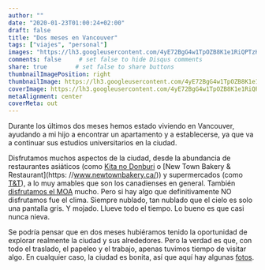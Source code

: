 ```yaml
---
author: ""
date: "2020-01-23T01:00:24+02:00"
draft: false
title: "Dos meses en Vancouver"
tags: ["viajes", "personal"]
images: "https://lh3.googleusercontent.com/4yE72BgG4w1TpOZB8K1e1RiQPTzK1QvBvEE1x_0QyMSG77rXdpjxCqvq37G2CdLoY3GWgHbs9kt2yDwDGjH-gbqm7fNi5Qx9kMwMpoRguJ8tDf-30v722v1uKCCnCeO6yCf4nFyYsUI=w1920-h1080"
comments: false     # set false to hide Disqus comments
share: true        # set false to share buttons
thumbnailImagePosition: right
thumbnailImage: https://lh3.googleusercontent.com/4yE72BgG4w1TpOZB8K1e1RiQPTzK1QvBvEE1x_0QyMSG77rXdpjxCqvq37G2CdLoY3GWgHbs9kt2yDwDGjH-gbqm7fNi5Qx9kMwMpoRguJ8tDf-30v722v1uKCCnCeO6yCf4nFyYsUI=w1920-h1080
coverImage: https://lh3.googleusercontent.com/4yE72BgG4w1TpOZB8K1e1RiQPTzK1QvBvEE1x_0QyMSG77rXdpjxCqvq37G2CdLoY3GWgHbs9kt2yDwDGjH-gbqm7fNi5Qx9kMwMpoRguJ8tDf-30v722v1uKCCnCeO6yCf4nFyYsUI=w1920-h1080
metaAlignment: center
coverMeta: out
---
```


Durante los últimos dos meses hemos estado viviendo en Vancouver, ayudando a mi hijo a encontrar un apartamento y a establecerse, ya que va a continuar sus estudios universitarios en la ciudad.

<!--more-->

Disfrutamos muchos aspectos de la ciudad, desde la abundancia de restaurantes asiáticos (como [Kita no Donburi](https://kita-no-donburi.com/) o [New Town Bakery & Restaurant](https: //www.newtownbakery.ca/)) y supermercados (como [T&T](https://www.tntsupermarket.com/)), a lo muy amables que son los canadienses en general. También [disfrutamos el MOA](https://blog.cortell.net/2020/01/moa-vancouver/) mucho. Pero si hay algo que definitivamente NO disfrutamos fue el clima. Siempre nublado, tan nublado que el cielo es solo una pantalla gris. Y mojado. Llueve todo el tiempo. Lo bueno es que casi nunca nieva.

Se podría pensar que en dos meses hubiéramos tenido la oportunidad de explorar realmente la ciudad y sus alrededores. Pero la verdad es que, con todo el traslado, el papeleo y el trabajo, apenas tuvimos tiempo de visitar algo. En cualquier caso, la ciudad es bonita, así que aquí hay algunas [fotos](https://photos.app.goo.gl/Svqt54qBTd6ie9GY9).

<script src="https://cdn.jsdelivr.net/npm/publicalbum@latest/embed-ui.min.js" async></script>
<div class="pa-gallery-player-widget" style="width:100%; height:480px; display:none;"
  data-link="https://photos.app.goo.gl/Svqt54qBTd6ie9GY9"
  data-title="86 new photos by Jorge Cortell">
  <object data="https://lh3.googleusercontent.com/_9PtnShZwQM17SoxrYRVq-4xpi60vh1VbrJT1loaotncHCAuQ1M8qwVNxNVBgbm9X3meV5KPJscQZ9CnS6Bn4GfOAl9NLU1v6COfT4-BZmAuD7DcXurGQwcmpDTrfcq0F2gNzuZFG4o=w1920-h1080"></object>
  <object data="https://lh3.googleusercontent.com/H-PaifLF_dOi1B3zNCCFBT-2aT_mFY5l-Vlo_243PJwGqkn5eZvLjkggvrj4c49JnySUG-1CWKHLXEAYCxwggxs3rjnKFfJUk8VsuvEN4fb3m0NkkYO-O8PyqA9VFZUL7OCOMOqrj1Y=w1920-h1080"></object>
  <object data="https://lh3.googleusercontent.com/OFcM0srpjz583qEAukTXWU60R6ZgeR5SJdj_0Qw0W07Ey32Q5fqUqexJiOOqto1vQph1gyPjHKWvJgzGR6uKy5Ftta1MfjoDQ7wZW8YNZ7rOS4jKIWCWSX1MF1RtgQzEg53h676UwKE=w1920-h1080"></object>
  <object data="https://lh3.googleusercontent.com/qvaQg2GlTK3GCCUCfFA8_g1pcLLyTOV78QmQVU_Ex9dfh01FKOcUrgQ4x0NUyJV8Qv4Q4OisvpjvGYHYYsLon1dvRkIjYGqoe11AvbqU7oeMLYTkYR7Ju-Oks-y5AowLfn0d8TIq0vY=w1920-h1080"></object>
  <object data="https://lh3.googleusercontent.com/808lGOg4l-3Hq-4khr74wNp7Du6zqW9ALSrfrQwHeide-o-0eJ98BoTHe5Qpxc1J6Gh-vvyyuclugM8Xv8WJY0ddz25yARr6tbQHsyNi3TS5YpwO6qQg2HRXajoFqnZQFvdk-hNNYV0=w1920-h1080"></object>
  <object data="https://lh3.googleusercontent.com/C5f6ghdKZkuZl44IN7CTCQnRiJO2dlyNlZRqzHKc5xmkQGmMXFlpT0I3Qj2LoBKHa8Wcx2urhd7rl2GoUeXYbzrBrosGDzrQ-8ZTZ0_KxtNNyhDaAWxRy2Ix9YTr-gu8RpZ-AL51b8M=w1920-h1080"></object>
  <object data="https://lh3.googleusercontent.com/e4qXIoKuBusbZuBc7rJnHsSdhJVF-wRzwJrKzajArA6qn3_yy9CZY8sfJiOrczIAC3AVYz-1KDjsAmCS0oTM76ZTMgLhwpi9rAJv49bACRHc0eS1bqUkGIP937j87JWi4--wOeckSEg=w1920-h1080"></object>
  <object data="https://lh3.googleusercontent.com/c1Du7AFS2jnes_Kpl1hnjHxJJr8-9YuwFuXIAVE0ovTIEHgMNGSwzYfDeEXcSy8fc3j-UJdWaWAIAs4NEA34Ydyw0XXzFT36khjcsdEd2Xu8QEYFCf_Kcxau9j-519E_r0LlXqpAPAA=w1920-h1080"></object>
  <object data="https://lh3.googleusercontent.com/FLpmLoKl8cfCdtGxI7MKEo6Y6W6XS_wtoFhtjW7sWea-zgNc92C9Hw-ar4qTaIM1-BaLh2WyoePf27aj0V2Vgaha40gTm2nIM4ipImS8LvITf5MTxHeeLc8couAWyX_t3v1O9es8mNQ=w1920-h1080"></object>
  <object data="https://lh3.googleusercontent.com/imrX3FoUV58cFy9AKKArwgYT7Wtyyx1zC2n67c6b5Q_SmlgSmxG0UIrBz3YKGYsSodXcFeebyqAuxYuoI2mipeo8xQrkpedX324YqlvF1VBfjfChU0fLZvqofcEy7lSjx-BjJB0nr2I=w1920-h1080"></object>
  <object data="https://lh3.googleusercontent.com/YSi-HAM9yV4QxUEIpR-gqfZMzlv6v2TO4AGCtY_TF-i33EIBZjUBRcBgdvqYNh8qNqMkwi3Ibbpd__32SXXmSYtxboSpeD2iZS-TZxqE8vNznkLFjf8QmIXKpCX_71ZKVbSNeqbZNK8=w1920-h1080"></object>
  <object data="https://lh3.googleusercontent.com/ED8-dFIgQDFrcz1FvuwHzV-h-a2GnxzFSAOfxfGwkzeflaZpNxTRj-eefzHWkZC11iS8SwgKrIxlUUwThJ7NVM8l7eU_3D0bIztJTnuMCyiNbKovVwdN22v5PAegHbAEbHNPGuAZlzM=w1920-h1080"></object>
  <object data="https://lh3.googleusercontent.com/e5_MOJIOyeTCkMzaTgLAoBJuF_Xugr9W0EdJqPa8wBd4TH14s6QEV8m9Q8qJHQq--E49Dj_hGCKjwNhuj2YNjNjgK_i3bsf42gTBWTdwLeDaiTkhwKooj-oJJGlTq4j6JlG87YxZERQ=w1920-h1080"></object>
  <object data="https://lh3.googleusercontent.com/J0mTX9_3Q4EEFORQ8Gz8xdg5zghtzYRkY1P3T5c5Kcw23GpHutEQcOCI10FigDflobzG5cyYroqO8Ks5dnnZqACEd9jUkKJRlvQqSqYXwthYFqzCus-w6qt23Wahb-oGnFjOq7ToL4Y=w1920-h1080"></object>
  <object data="https://lh3.googleusercontent.com/ZHAkn5VD1AlqbsBWGEopZINDE4RHksR0j4-T-Ll2obaUMO11Xfrti3eDFRvVACpX5Zt4d9jWeQC357r7a6XXaeMftP76gYbK7otZUJ9UnjqA_yatZzncBmuYlwOr2627A0QVT0Wyd94=w1920-h1080"></object>
  <object data="https://lh3.googleusercontent.com/-6ghc1UwBK45rsyuguzk6pLxhKj2ITqzECqPI1ddKgG4h_i_DTLJEJMyo270Z_MuHODI7ZXlaLRvF1XUQ1237UYliqKXy3EwC8A9Q_Srzm4jB1-vnLgkFwSD0WjL0PVe0s5vJYexQqs=w1920-h1080"></object>
  <object data="https://lh3.googleusercontent.com/yB6R9ToDlNdBGXqv8W_KOGcxC8E5dyhCGJvP8mO0Rr92Qm5TtinAcGN4dWNAtM03NDWurjHl4JQAnFLVg4mO0dXQwPLS537Md074ZF_EFBxQW0-Wiv-v-mb9kYF8FOyrfzincI83sPo=w1920-h1080"></object>
  <object data="https://lh3.googleusercontent.com/s7z_mr_PqldMDOBd2-YKYYRFmTqXeYFJ-108q_hplnYblZ9WDsCO2SWl_tWL2J_JSV4jGcWYYZbsjzmcK7Fylyu07aGFYMGo3R252PiRgUklGZ3trPK0Yp3-E1AV8SlN_B9g9xkBYjc=w1920-h1080"></object>
  <object data="https://lh3.googleusercontent.com/0OfsBV3WM_3aiC3qLqC5mDiE818-ndwnFqNLSkwSFd78npLo_dqaiqtyFAeOJXWmBjl4DMDO6cmeXZd_aiXISCmrNwxNn0dG8RGECNX3Y7JvigJczcird1mE-r3kwysg2ioUL3YEH_c=w1920-h1080"></object>
  <object data="https://lh3.googleusercontent.com/jqaUQ2mz2Cy0qpM4lQS-lMN2f48HALp9XgYYVR4Ix6jCY1OmTPYUImu3XIo5m1YbN2a-5_vKrEGPN5PluT8GoCcWt8GsfJOSeYLTULnVbxx9lLMu1Mi1H2QVAHenL0rQh9DT91H-NaY=w1920-h1080"></object>
  <object data="https://lh3.googleusercontent.com/7Vgji3WQfUYJEOR_UQ0_dIzW2pRbxd4UURVAqu7N_qAt2tlGtnBlSaVUB52QG3U444tsMu4PCinidvvQ025jeIVm8bhmTG-llSgTrGg15bSalgEpTEz5GN3Qo13Ht91wfGwzbW3dfrI=w1920-h1080"></object>
  <object data="https://lh3.googleusercontent.com/j3d8bnTXXQ73boklhXA11wTsYfhiGNyR1RvMbROQSizNYM4FGY2ZwT_bmUAi7XURPEpMv0LhQANQsK7r2cdvuNJ0i01Xd9jfaaoun75L_YoEaSftoOrJcZc4RYwRi0Iupk0YDKWz0v0=w1920-h1080"></object>
  <object data="https://lh3.googleusercontent.com/TzvdGHJyjwOFizJr5VKKfPl62q4naZmpE4b4RFzj0dDY9qCP1fR3eN_XhBTjnxtrzFFl0ubeejmT2ZR15AfevgNDiWjre1gmONOXAbvQaHNZbaLBndsaAcFPWCplrV5TxXXAFi44E4I=w1920-h1080"></object>
  <object data="https://lh3.googleusercontent.com/rSo_5gO0cwrn7RaJltag5IUBnQdZXoV559xxTh6PLMfEYN_lm0N212XSbnLqwmOgels-ZhkJXJCAAdzH1SMXt2zgiQiQGC_8vR3Ptm7go9N2kjTOsXG3jYADONRJzd7PkTLi8F2E4h0=w1920-h1080"></object>
  <object data="https://lh3.googleusercontent.com/VHtLwnSSPaRNBeVIgm5lIDl1CiuWhHe8W-USG6tYj0yDTffLyyBB1Ig6gnhanhR7EW1XvslqJoO7L87_Tfx2OF3LlPBUm7zUFqLHt86F9O6M8jGpodOAhI7EvSQltAkxUJG_W9HXZo8=w1920-h1080"></object>
  <object data="https://lh3.googleusercontent.com/xMO0vtnuSiqs-qfjwCbM21ke8FWthU4xSEXHIc9Sy4KDKUFzHE3jsi2GwWiOizeG-aGAo0XLgyuJayt8S3b2w0KhZeeUmgq91TjaXTFTlnCuReRW71oTweMWb6fl3ea0hyCucr1AvAA=w1920-h1080"></object>
  <object data="https://lh3.googleusercontent.com/Mazo_UkP_HUBAIyMv_FdJcz0CW4PpnUdRk-GN6WznLdib9RMJCMTNx6S1kzx4kNq8rnfSixr-_aiXhC67_0tTX7H0FrWK-awpq3ED9L-_Zjz01Bie8YlYF9lk4567UJYuzHss8PJPG8=w1920-h1080"></object>
  <object data="https://lh3.googleusercontent.com/45sqjdhnC15eLEV3ZcFrMKCIy7vQFlwmByqFPAd7XQrcOCe9d7JjYHk1kAVIUvlgZWEdtHWc8ls103Cy4UwPDJKpvzQJ2VgBOnoewymmV-zLhRK8lvdQn5VklIcTZZP4FfyGh2vPO8c=w1920-h1080"></object>
  <object data="https://lh3.googleusercontent.com/Whaac47OkoxCvvV_YKgsCln6yHtxrGGSddjkbSznyxdY6RdnmWB43EQIsDhkM8e6LzFIHY1_laEkBTiUjo0PfgtVJICBxkikLkoQABp2MzXDeoqu1rLUgQUKN6zrgg_eIfX54uPorc0=w1920-h1080"></object>
  <object data="https://lh3.googleusercontent.com/fD4TfTfCn4nawnU9Hu9uJ6bZxF8B3nCY574-9IaiV1YENJE_efVDgjQ8s6Zfo5ktXOrlC_pEZqFuPp16bYz4n-K_TXP27tyl9shq41itJz9SkHEqgAtPUut-1LKkPgsK29GRIaK_mMI=w1920-h1080"></object>
  <object data="https://lh3.googleusercontent.com/joWSA2LuWUReAwp08-ijjnabCYIqhPUQgSlP1trFcdu7OA5uf625TQzPvSHd6jvBkg3TIyt6MMwseWweKo-XEwCbgf13oavCL284oZMoIcEUCpOoC0aiYmRNKTDdNTSdU32d2dWnkJg=w1920-h1080"></object>
  <object data="https://lh3.googleusercontent.com/Zy4heEzLp1Y87TavlEmyTxynDLId0DM4XhfGYoMQJDRhKn9XxlaKYdYuQGFt0_v4753doXofB5VfbEAmF-HoybMUZoOIyyw-rkGLNDiiQ5-Op3gY9r6CJ1gKPMMzikFZnLSQShAtGOo=w1920-h1080"></object>
  <object data="https://lh3.googleusercontent.com/dM9AmbDrMC4x5_SbFWDgN3bM_KdVTZvWXVBh8JCY-v8sQLYQTmM3KkRKQhKscYe3pLSwOicJEKkW4BqEiaO16hREni64b2akfAUSpuIC0P8irkas41XqG8JJ9EjYrFMw9kVv-rZYLnE=w1920-h1080"></object>
  <object data="https://lh3.googleusercontent.com/exUpaDJwyHn1Wf6EXdIPrFyQ24J650h88XR3JcMxqH4GllQV2p_JncIjK5SftRGVn-CgZN7aMnDE6CYP2i3sy0YNhJbIDuOaoA0ianBp74_WGgqUHyd6-Z_AgKfUNBov-SRb8RIJE9Q=w1920-h1080"></object>
  <object data="https://lh3.googleusercontent.com/BQftXPYPVOltkiT24lYnVOxB66EOP86zDZBCLyZWs2TqJ5i90J1S6GjGTgx-iQ1YkAPJt1UGuLU-UeKobsXGp8O3oesHYVdxFwIWX16GjkNNsUaKWxp_R7UQ-Bj3p-16hP9Yy1zBWfs=w1920-h1080"></object>
  <object data="https://lh3.googleusercontent.com/kdm7E2L_OPsf4D_5Pp9qVufHDuthfUNT-TVTkwFRK9ngyTPkYYlli3GW2q_0pjx2aADDHxOxESvtLcG8QG9ToknZZMGlVsRChVWUr2f4tUP0u8GkGONvA899ITA0I-qzujZDE_f3ZSI=w1920-h1080"></object>
  <object data="https://lh3.googleusercontent.com/5M0-ZNcQfBHUvbsoU7XUm0Z0kd5aeGKJPZzWu3tWAStltsbYNU309S2lIjHvMkqfsxBJL6AcEKb7gA8dx-r0s7MYNUpndNIbWmwUhPsTKS-4b5wWJTkq8U-PoL8LdlYAWTcb9RMmKPo=w1920-h1080"></object>
  <object data="https://lh3.googleusercontent.com/co9x66jc5-Q--FwwXpEZrWGuW6y5tLM0COfwXdJzxnHRKYp4rApbo5TLNxIqSlMql0JkhzcnZS8A-iO_YNi2Ss26FabxTqIVGYKrXbm8i33i_5B4Diyb7clcEwSnnpgok3tkxxJJew0=w1920-h1080"></object>
  <object data="https://lh3.googleusercontent.com/uf4p11wl8abdYT-yVB0X7BVpvTpzD4ZNs2BuEsOrauiPuN0kQzbKYJoxBueHrbrXECcPNzSp6amcUsUUoIok3IPvu2T5v1rYd1WC8IqqerI-kz7vYD_3NTnbaMShcDHJVaf6WJItWJc=w1920-h1080"></object>
  <object data="https://lh3.googleusercontent.com/SKSNT_PA30_mJ_XoME9i2rxHS1iwWf6SqzF_brlIVb3cCmbPySAf0Y_P-62owA4IZvRo08D0TMgtlhDp2E9zyVP0xSoIS3wFSleuBmseY9aCfXcF4RddB2ZjKK7sVj4LDPZkptL8pms=w1920-h1080"></object>
  <object data="https://lh3.googleusercontent.com/CqFbdhZMRVOyeBpnGTewsjpvO2EaIr5LCpF7m4jGPYxjpS00nfRSO_k-H8k7_cKHVrJxkpGF3SXORPXYEcnBf4vIlu_aWAvHgP4hth1JJATJdbD5rRB8crunO3ruINpj_oFkSnN_j-E=w1920-h1080"></object>
  <object data="https://lh3.googleusercontent.com/vcdZ02XTfJ1Fzxf-2xjmI45IO18KtAqLO8_4sH5mR-5CI1WdkV8LtKzmrROSRxn1XamO1ngx9xStQuH8ZezUHcBmuXCyWjWd51RHkgmTH34gBaVx1FRWFzO38_hKpKAQF2g4Q6rH928=w1920-h1080"></object>
  <object data="https://lh3.googleusercontent.com/sCqOYTPrloKjfKhgDF7mDnWoh6HUMLT4dSrErC1FPeyBtkotZytNzsxfoD07lN5XTsG18k4D-Etincg9SlzBbPpi2KlLppF48spfSfXFV--yOItgAubooVRXqcnfaGPzQ-XkVkS_RLI=w1920-h1080"></object>
  <object data="https://lh3.googleusercontent.com/DDK87l-LLRFe3J8zkpkYGbbK0CfWPqbs13o4PDhYBGVvWwcX1XfzW0K7ybOP1IwVmgqHy7C6OG32b1AgHNPHfs02SpeLUJWaPO2vrjkgOQbyW0pp_fmfTOdp3xCjq2ocwCFG3c4pWTs=w1920-h1080"></object>
  <object data="https://lh3.googleusercontent.com/lFAG1xX4d-6GV5rk3uBBXEAxdnTPfdtWmDHm8ty12AbSK_oaz4bERX1x_2C48VxTzRtntTALuprkKoVxIsfgRGs9MrC02yb7qeV9u-zLA8EjPd0mSYxHuv5oWjlcMzBr36kQokVIl0I=w1920-h1080"></object>
  <object data="https://lh3.googleusercontent.com/KW09gda_HY-x9A_rkxnYS9r3HmO4IlsrSTF-Kt1Y1zgpVJAqmmy-6wQKACkXOW5T2wcyUN0HYK1tp8iauktMcwab56lE1crKdIS43NrDg90jqJCSRk86zf8sSXiIuO6bTKl-Xs8QBv8=w1920-h1080"></object>
  <object data="https://lh3.googleusercontent.com/0hMwCraG0PdFeDuiRfY44uckjl2xGxr2kbP4MkrMsFUY4ZedD6Yw-EMPqGb8WVDKNDDi04iO80cbXw6Z_103-sT8kBEbN6f5Q9tNnnGrNHvFufcEUOfSApUHd-z3bTF-2GVFL5RCrwM=w1920-h1080"></object>
  <object data="https://lh3.googleusercontent.com/xBE0EH3mKm2jHO7jD1orXfEGnKhuUt_WAkW-yflROh52hajNT9zeik__0nIf_2kvRCU44T_sYu3usjDBbnjFToR-dKt0ZlElOO49bPb9uC5qzxJOvNI7LfFuEs4-aZ-8CUyQSUz-SWc=w1920-h1080"></object>
  <object data="https://lh3.googleusercontent.com/3flX-I4JLEBjiqSpaU77PEsUzJnD5l48rtLU_uD7GHwzTXR0CNsBKJEL83t1OHk2JDCLUlN5E90B2xfsxOjFlJ-sEPdMZAOlV4xB0YyapiQO4HGpi7we2oIoVzeCDhxU2Of0HuQHpSI=w1920-h1080"></object>
  <object data="https://lh3.googleusercontent.com/3Bp2VYLAdfcTfSnKAtjJ72gEjWLspC5WUMoO6J6pH3JAhvpOWLb7f_S78zLVz8vf7CV8A9IjBy2NdwQwGCLkGgbEpvvyIMTNBOeD_SgdShQAPPkrPZ-4h-71G3wG2Ppyjg819YfyvBU=w1920-h1080"></object>
  <object data="https://lh3.googleusercontent.com/BT2NwyuqND7LSWWneh4MkkUkFIDn3Umc9-OLW6YiNjCJQG8AgH3DAWhp8CpP5Pyw3jH2zGtYH3-xR63qIS_c2mkHI3pD8AmDCOlBX6v5GNvTG651QXCtnFuA6gMS0zMaOjkxyZMn7Js=w1920-h1080"></object>
  <object data="https://lh3.googleusercontent.com/5jv5pv9TLSKiAKFppwE6aGNhdvk640hSJkV-NzqIvVPd_4yXV638Ys_SYVi_Z33MqxQMvjnPeEEyRAIQpYQ1q8w6Mr1xOWFkpwKy3DiGq16I-F6dE4AbrFj-HBlErZjJ09AxdX_O6Hg=w1920-h1080"></object>
  <object data="https://lh3.googleusercontent.com/1HrSU89uI-H7zVFXyrkRoGGO1gnAbrRgf661eKcLBH40Razf_IzIjTxQvU2XKriMg5M49GCI6Y_Li-o967Wi8OQx_VsPm1sMhNpqEKAAJ-Yd2c8h5KMutv33nNg4ztSTYPzxxb-h5-w=w1920-h1080"></object>
  <object data="https://lh3.googleusercontent.com/ZJVK0NJLCpWKSPapt99FU1tlVINi4adRkaUEbmqXj4ggNtA65dvr2EaWzB3VgHnZt0IaujSuBgjo5uDKPYfFs41NuzgQS_Fi6Yo6eiO84baBUcIVKd_ZHSNeFvYy--UKm_FDAnKb0hQ=w1920-h1080"></object>
  <object data="https://lh3.googleusercontent.com/M5f1Wo70q3s1_BzX83bPYMQPIN-K0S8OkHKsfUVyaWP26bI-lCyv44-LqclQwWq3ah6M9OnVgeJUWOIHT5jy13Kb73TNjAIydJdlAhmshJxGrhg_OMAq-3xW0qpt6tAbofMSjJT0J54=w1920-h1080"></object>
  <object data="https://lh3.googleusercontent.com/q7BdDN2Ruv0LRo0mP4ZU7PQuibWfIOZDin6gwg59lym1QF73bm-RBJaBxyQHYxdV6tgG2IqlWZIntiBvd1pd55yJEXUb6Xq_W7zdwUyIYwAYFPdWlrWG1kdRcu8ROJ1MtlTF3lX7Vcs=w1920-h1080"></object>
  <object data="https://lh3.googleusercontent.com/JvXGR08YJRMXEDMgZCXcngY1_kaBfSVuJ1Qo6QcEuybkywCMx2WjOzd505jGhdKG9BuLh4hFTiYeIFUu38sLv8OSM1TvKHSQkXX69jfh6gE55_hz2dViNo_XacT_08gH6QfYp4yuboM=w1920-h1080"></object>
  <object data="https://lh3.googleusercontent.com/iSwdx9etrBE0-KKi51MqJIRz5vP_VEkN7hi3eHK-GIflYafPteoh63Cc5mu441i_QrQennNhtPrqMrBspXkNJg85Mr5bA5kLDYAv_PjOJHozyvi8eHpHe34vZORwbvF5Sd9Sij_a-gU=w1920-h1080"></object>
  <object data="https://lh3.googleusercontent.com/KlM6ACNJzpPEmmmFMBikQH8MZ4t3WVrdlirXhgrvSMCi8o77yMQSzeMZd5jEcwqoW-XqQb6HSlsf9ccCAzxxaguR5OLCxYgpqC8CexqedrJS7pzVo_QyYhlMKkoRtTaSaM4zm1QiG8A=w1920-h1080"></object>
  <object data="https://lh3.googleusercontent.com/eh5NoR7JY4Ywr9ZGl0ktcK_jOPzNf4wIV55ytXHlD4xzF1203OZwLtzNDO5SeIkgorCc_7uD4nzNxBE1ZZeJhcDoKL_XwOr_dEu-yFv6RLAG80iSeWT1Wqh3WmiwSAT1XfHJOdZEzbI=w1920-h1080"></object>
  <object data="https://lh3.googleusercontent.com/Z3IDcts7nDVolaXyKqqEiqciwRSZDqjg0_d6h_Se3pTG_g09uT5eLUTkTMAydrB6mQkkP-MnB4AtChv3DDTguRb1w3RukpSfjghf1VK9jtpDGtvLekGX53czUJX0GuSW-j_psIfLCBI=w1920-h1080"></object>
  <object data="https://lh3.googleusercontent.com/C4GoXYjhFYNc360W4wf8ZKTTCk7W4F-fbnTQ_l5WEMtO2-lherNQ13K-G4vtcD-knYIMnLD3U1FpEPhJ8jAkWvA4s1hpcmnhkJZ7JvPT8-1duAQqx9zu7ECkR9JavowI8llaP-6Owxw=w1920-h1080"></object>
  <object data="https://lh3.googleusercontent.com/zGj7NaAZMKTdirqQa0kPru4N9pKt1OnBSUjjPCuvFTBGEJ8kd7nxbrkAUHSwF0_QKFma207vQZ57Lm2E-tUkwehYWhmClfrO4fAeqzxneowypENzRRtLoRkUk4peaBEUjKP8dMki99g=w1920-h1080"></object>
  <object data="https://lh3.googleusercontent.com/3DFIGov6lK-lztz2E6h5_LBdA-T1_qx2fp6Bzy7hSm7LlyddWT8v5eQyKu91FECfzUsQosTyGDFNx7GBo2JUl03mGbchJxQDOwkJt_HfQgxZQ_WpVXHCn-bizgCRikr2UAFOqLXnhmA=w1920-h1080"></object>
  <object data="https://lh3.googleusercontent.com/OxckHI2EfMZ-4vU67Clyj40x0Vxxgd4NPbpEo6qjnQeQcRGyMRO6UJmFsdjfEcMU7XfOuJoWzF-XEEeblfZq-1S-wCJ1QKWtMjZzfGXci_zDfzb5PY3wdsLSpO1ZNxjfFUmeyI03tE8=w1920-h1080"></object>
  <object data="https://lh3.googleusercontent.com/QMUO1FtkRu32bsrMPHw3R81xERxHwSyVENucRE-s1Y1_XBWcfF_O4ebtNb9iprxa6EGNKubj8A4LVKoPcTSrE41euS70tRLlulTwdB-Vkrj6y_Bu-bPcArpW6XuGHQYvNWfhx0kXOZo=w1920-h1080"></object>
  <object data="https://lh3.googleusercontent.com/NheAv1N_dQek9sqfpZnhUIE3RJCUuVql-J7cfp1hojMKeeIJPbUK-ug1-MkDim2csbkIkoJPwsTWJkypvRqqf0qzizXQuVk9KRKzvY9As6IxB_Y7tWU4Wy7hM8WXIiQEfzHod_wucAE=w1920-h1080"></object>
  <object data="https://lh3.googleusercontent.com/LAWONGvSR-_jOBtR2_wm4cZ0umjF0hKk2XqggeYmZGFuDy7y1-6QW2xHdV-l5KdYblwAFDWBF7RB9WLllCd1jns5f2FmaNWuhlT0z-fqJNoNcypl1dp0lXassxBK3u9dd6kytN4qFMo=w1920-h1080"></object>
  <object data="https://lh3.googleusercontent.com/HBgFmQxjLMxfRB8D5r81iST9r9vkkyZzvKq1meke9ILt6NkHukum6_LpVJnklglMlm4qPegkH81LtifUMGRAv_Sq5uJFseHcap_A9usgQbhXaK1DlLiwlaxsSCCGdoNiWSjXcghK7fU=w1920-h1080"></object>
  <object data="https://lh3.googleusercontent.com/i-c1ymW_smveAg7SqJG2dUfcuMfGBfJxZvpvI7i6RcslShuAkyq0jJbulZq2VDrAT7pOHZa-KXoUFBWb4jHzONtwStwEV5QYP221hjGHD8e8JODYdsTU9bruNvdeytXBhP3mdu1OSGo=w1920-h1080"></object>
  <object data="https://lh3.googleusercontent.com/esPvGF6DBqslHTuppP523qQkVXYwK7Et3V9G-20OcwOD6X31K4X0YQ5Cq3iCWEDNx7xw4lsUZIx4brmJ2On277YtgnTshWtviAv6JIOdEFft2iCwd5wldKK93S28TgBif16LW0DdY7g=w1920-h1080"></object>
  <object data="https://lh3.googleusercontent.com/OFtVG-En4m0TmvL5uUAc3ak8OBTs5ZwKs5xKrx7hJeg52rL1jCEjK6wIOnRmOIWOr6qhy3Ov0-hvYXwZ65kT2TpMlT5KA_mXcC_irIZcdmvjqjFxzF5YYurNQuX4FwjtK808Q1XuwK0=w1920-h1080"></object>
  <object data="https://lh3.googleusercontent.com/qZaEKuC3E1UmVKo22EgYgD4ZKrInkCn2f44-PqMWz9-L2KxNbySTceGMqtsautECBZwynlcUTEyu1adWoA1bBjQK2A84PA9GviUQ_KikH6fYwV11UPegnsFa6cHT3CPOkERoBWls9ps=w1920-h1080"></object>
  <object data="https://lh3.googleusercontent.com/McR6UDBng8IXYy2-efO43fIquzy4g2PB7DDUIKvm1v0HP16L8jVbur8NLeP_KPoLnHiUdWOQB_tzTGgi3RaKDdyurAwnGU_Q718_CXkIlwSL33uGUvIbEtvyQ8QgiMHkTTY6A_kNZM8=w1920-h1080"></object>
  <object data="https://lh3.googleusercontent.com/U0VuHBfiAzOgb0-7HxJtsUZUjzPL3oK3hZqW4pMyodkpm5ZjBuJN1WfNJcuNxZnEXI3QbSUad7fQZLE9KcsInJJb2bd97lf8w5Ji7AH9IUXnv-lWX1HgntXNyJV10-bwKBucvJAxBnQ=w1920-h1080"></object>
  <object data="https://lh3.googleusercontent.com/i2B17gR8HIIzc4cwOL7hNCmm1tBgEmBO0mE9T0kALDIy1_o0BpJP_LpqUD3CTS_hSlSihU7RUO5M6uZIBrS16HXPYtG8mfdpHt625D4Gb79OwsmcJAmS-oaDZzVSrEkpDXM5_yAcGd0=w1920-h1080"></object>
  <object data="https://lh3.googleusercontent.com/6PJx-HpwJIAsjzSEUQb4vqBeFINVq2hTPk7Egz8F0yjS0nJG2E3EEikUhEq8LHcgUR2TVBo29CW3FB8auhH1Mnfw-2TihwV78wLSMCg3ouxnPWlkL6BarrC8oFueZJDhYNAYreS_JPU=w1920-h1080"></object>
  <object data="https://lh3.googleusercontent.com/f1J8E5lG5UuV3y64flLOI8dMqebZH_PNPwAdKZFUIE3nLtBuOuS8HRU1f5glGG-zdXfuyUxjO1iOp_0YcYa7UbM7P9imHUpnAzB79A6qykGyHI8KXX0MT5RO2TGjHRMFWOCDrZ6n9pA=w1920-h1080"></object>
  <object data="https://lh3.googleusercontent.com/S5BTQwmj7v9zDrUWWHz1rt910UOhQ_7vul6uQnb6sqXHumtbFLBcwefcwf7Imjzu71jJsAQntljMGfBg9G9Z4NVexqsl16qHiWTNkmYBTRNMFedHlJSocA0zUgFhHC66pFFp5JTKmC4=w1920-h1080"></object>
  <object data="https://lh3.googleusercontent.com/A5O-waegYP5i8xL1eyqpHIdW9HQ5lqqzMorV-8Co8P2CcIRh6rXbKvMeb0v1dmKZAlD79JC_yAJU15GBc11qT32pJi1nPSJZhPkLThoiPHp8xJCmRf5IEfGpfqEP93RK3UqcGEYzxzU=w1920-h1080"></object>
  <object data="https://lh3.googleusercontent.com/HD3S3WS0lVh8LJv6VLWm-2J9neYLeW6PQrM1Y8TyhPFnta0FWZQcEbg_C7MTtag8p2rcmvy6dOx8EZjFbdc4t_k7eMPwk7rFk7uEzTtMYN4xyXD7IUdyyk6YJwvbldOv0bJbOjUM6Wk=w1920-h1080"></object>
  <object data="https://lh3.googleusercontent.com/ArWw79DFUpVJvpHinA8X3JX6bjz8uqV2NfNh2g3_a2j_xSHpvE2zeO1wGqKBWQRDSf8e87YOIhiQ4qx95MXQbNnX1nNydKRMFD8g3GTOzk2BY-7hKuMJNqApz3Qf0VUbG3lBRf5lXXg=w1920-h1080"></object>
  <object data="https://lh3.googleusercontent.com/uAnIRTEUI1lTY0rmuv1t6CSZwDetvhk4p6miaz5-R3B_QbBcOYoipINpnSjy48_7Iu58xiH-_fvB_Kr7KQd-03XJN6LkwEaNXIYvR3NohQAXKOgkIk7d8VzbEJiTPdvUjJS8_b7bWLU=w1920-h1080"></object>
  <object data="https://lh3.googleusercontent.com/g0FfqVSmnPmwr_8xtshwmEqoGuD5WC9LpwF56X1pD8-Ta8jlLGnbrxFtl30PgJKvCvMU6Bs9-nXql9usWScpm1tGbD3YL_WppjWebC475oTRqXBCbJ2bLjrzVv20wnBrX7vGtIxK3Xw=w1920-h1080"></object>
  <object data="https://lh3.googleusercontent.com/BczFJZYanP-CFZ3DeKKZNph2D-EpfxjantISxx_vIwJ-t-zoy539nKdGVq93-tOteY2aYHTbQsRnQyTe7hs3jKn6aMBdYIxxnKmUJbJUt1ZYxxCz6doaMZQ5TzTXL52tyJDS7HD0AYY=w1920-h1080"></object>
  <object data="https://lh3.googleusercontent.com/SvXEqFq-2GVLsfuf3bpi8dSJAhjIDckdD_BofqlNyQm7Yb5D-MrVcPyToQjmHdyzREYwH0mbKwIsXKlaiCQ4_oDVEDc61RgxMa_IYplnFDuwJAAPKzdVD0kvSwUsQR8CU1YQj2cD3fo=w1920-h1080"></object>
</div>
